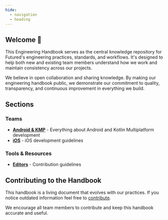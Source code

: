 ```yaml
---
hide:
  - navigation
  - heading
---
```


## Welcome 👋

This Engineering Handbook serves as the central knowledge repository for Futured's engineering practices, standards, and workflows. It's designed to help both new and existing team members understand how we work and maintain consistency across our projects.

We believe in open collaboration and sharing knowledge. By making our engineering handbook public, we demonstrate our commitment to quality, transparency, and continuous improvement in everything we build.

## Sections

### Teams

- **[Android & KMP](Teams/android/index.md)** - Everything about Android and Kotlin Multiplatform development
- **[iOS](Teams/iOS/index.md)** - iOS development guidelines
<!-- - **[Design](Teams/Design/design_page.md)** - Design team practices and guidelines
- **[QA](Teams/QA/qa_page.md)** - Quality Assurance processes and standards -->

### Tools & Resources

- **[Editors](editors.md)** - Contribution guidelines

## Contributing to the Handbook

This handbook is a living document that evolves with our practices. If you notice outdated information feel free to [contribute](editors.md).

We encourage all team members to contribute and keep this handbook accurate and useful.

